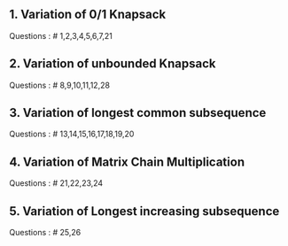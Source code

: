 ## 1. Variation of 0/1 Knapsack
   Questions :
    # 1,2,3,4,5,6,7,21

## 2. Variation of unbounded Knapsack
   Questions :
    # 8,9,10,11,12,28
    
## 3. Variation of longest common subsequence
   Questions :
    # 13,14,15,16,17,18,19,20
    
## 4. Variation of Matrix Chain Multiplication
   Questions :
    # 21,22,23,24
    

## 5. Variation of Longest increasing subsequence
   Questions :
    # 25,26
    
    
     
    
    
    
    
    
    
    
    
    
    
 
